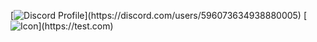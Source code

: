 [![Discord Profile](https://lanyard-profile-readme.vercel.app/api/596073634938880005?theme=dark&bg=1a1c1f&animated=false&hideDiscrim=true&borderRadius=30px&idleMessage=Probably%20doing%20something%20else...)](https://discord.com/users/596073634938880005)
[![Icon]([https://media.discordapp.net/attachments/627939689726214195/1126253078040031302/pager-solid.png?width=462&height=462](https://media.discordapp.net/attachments/627939689726214195/1126253385872592898/Katman_2.png)https://media.discordapp.net/attachments/627939689726214195/1126253385872592898/Katman_2.png)](https://test.com)
